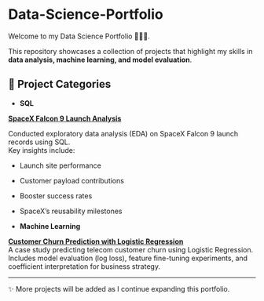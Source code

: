 # Data-Science-Portfolio

Welcome to my Data Science Portfolio 👩🏻‍💻.

This repository showcases a collection of projects that highlight my skills in **data analysis, machine learning, and model evaluation**.

## 📂 Project Categories  

- **SQL**

[**SpaceX Falcon 9 Launch Analysis**](SQL/SpaceX_EDA_SQLquery.ipynb)

   Conducted exploratory data analysis (EDA) on SpaceX Falcon 9 launch records using SQL.  
   Key insights include:
   - Launch site performance  
   - Customer payload contributions  
   - Booster success rates  
   - SpaceX’s reusability milestones  

- **Machine Learning**  

[**Customer Churn Prediction with Logistic Regression**](machine-learning/customer-churn-logistic-regression/Customer%20Churn%20Prediction.ipynb)  
    A case study predicting telecom customer churn using Logistic Regression. Includes model evaluation (log loss), feature fine-tuning experiments, and coefficient interpretation for business strategy.  

---

✨ More projects will be added as I continue expanding this portfolio.  
